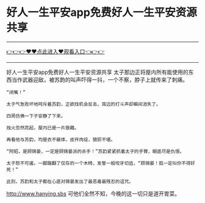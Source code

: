 # 好人一生平安app免费好人一生平安资源共享

<hr/><a href="https://github.com/etdfr/piqi/issues/1">👉👉👉♥♥点此进入♥观看入口👈👉👉</a><hr/>

好人一生平安app免费好人一生平安资源共享
太子那边正将屋内所有能使用的东西当作武器迎敌，被苏韵的叫声吓得一抖，一个不察，脖子上就传来了刺痛。

    “闭嘴！”

    太子气急败坏地呵斥着苏韵，正欲找机会反击，耳边的打斗声却瞬间消失了。

    四周仿佛一下子安静了下来。

    烛火忽然亮起，屋内已是一片狼藉。

    再看他与苏韵，均是衣不蔽体，皮开肉绽，狼狈不堪。

    “阿昭，是顾锦晏，一定是顾锦晏派的杀手！”苏韵紧紧抓着太子的手臂，眼底尽是仇恨。

    太子怒不可遏，一脚踹翻了仅存的一个木椅，发誓一般咬牙切齿，“顾锦晏！孤一定叫你不得好死！”

    此刻，苏韵和太子都在心底对锦晏发出了最恶毒最残忍的诅咒。
http://www.hanying.sbs
    可他们全然不知，今晚的这一切只是道开胃菜。
